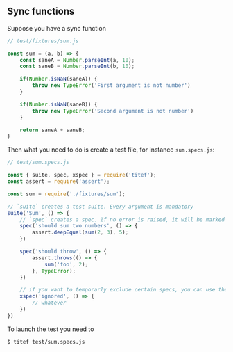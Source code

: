 ## Sync functions

Suppose you have a sync function

```javascript
// test/fixtures/sum.js

const sum = (a, b) => {
    const saneA = Number.parseInt(a, 10);
    const saneB = Number.parseInt(b, 10);

    if(Number.isNaN(saneA)) {
        throw new TypeError('First argument is not number')
    }

    if(Number.isNaN(saneB)) {
        throw new TypeError('Second argument is not number')
    }

    return saneA + saneB;
}
```

Then what you need to do is create a test file, for instance `sum.specs.js`:

```javascript
// test/sum.specs.js

const { suite, spec, xspec } = require('titef');
const assert = require('assert');

const sum = require('./fixtures/sum');

// `suite` creates a test suite. Every argument is mandatory
suite('Sum', () => {
    // `spec` creates a spec. If no error is raised, it will be marked as passed.
    spec('should sum two numbers', () => {
        assert.deepEqual(sum(2, 3), 5);
    })

    spec('should throw', () => {
        assert.throws(() => {
            sum('foo', 2);
        }, TypeError);
    })

    // if you want to temporarly exclude certain specs, you can use the `xspec` method
    xspec('ignored', () => {
        // whatever
    })
})

```

To launch the test you need to

```bash
$ titef test/sum.specs.js
```
